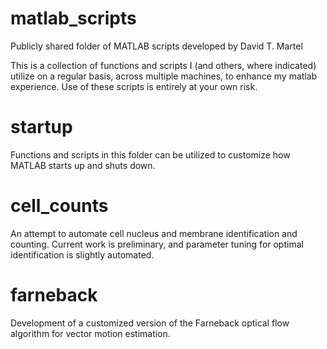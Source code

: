 # matlab_scripts
Publicly shared folder of MATLAB scripts developed by David T. Martel

This is a collection of functions and scripts I (and others, where indicated) utilize on a regular basis, across multiple machines, to enhance my matlab experience. Use of these scripts is entirely at your own risk.

# startup
Functions and scripts in this folder can be utilized to customize how MATLAB starts up and shuts down. 

# cell_counts
An attempt to automate cell nucleus and membrane identification and counting. Current work is preliminary, and parameter tuning for optimal identification is slightly automated.

# farneback
Development of a customized version of the Farneback optical flow algorithm for vector motion estimation.

